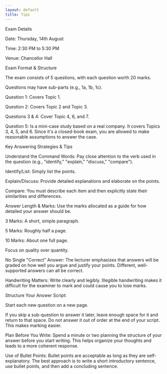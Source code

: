 ```yaml
---
layout: default
title: Tips
---
```


Exam Details

Date: Thursday, 14th August

Time: 2:30 PM to 5:30 PM

Venue: Chancellor Hall

Exam Format & Structure

The exam consists of 5 questions, with each question worth 20 marks.

Questions may have sub-parts (e.g., 1a, 1b, 1c).

Question 1: Covers Topic 1.

Question 2: Covers Topic 2 and Topic 3.

Questions 3 & 4: Cover Topic 4, 6, and 7.

Question 5: Is a mini-case study based on a real company. It covers Topics 3, 4, 5, and 6. Since it's a closed-book exam, you are allowed to make reasonable assumptions to answer the case.

Key Answering Strategies & Tips

Understand the Command Words: Pay close attention to the verb used in the question (e.g., "identify," "explain," "discuss," "compare").

Identify/List: Simply list the points.

Explain/Discuss: Provide detailed explanations and elaborate on the points.

Compare: You must describe each item and then explicitly state their similarities and differences.

Answer Length & Marks: Use the marks allocated as a guide for how detailed your answer should be.

3 Marks: A short, simple paragraph.

5 Marks: Roughly half a page.

10 Marks: About one full page.

Focus on quality over quantity.

No Single "Correct" Answer: The lecturer emphasizes that answers will be graded on how well you argue and justify your points. Different, well-supported answers can all be correct.

Handwriting Matters: Write clearly and legibly. Illegible handwriting makes it difficult for the examiner to mark and could cause you to lose marks.

Structure Your Answer Script:

Start each new question on a new page.

If you skip a sub-question to answer it later, leave enough space for it and return to that space. Do not answer it out of order at the end of your script. This makes marking easier.

Plan Before You Write: Spend a minute or two planning the structure of your answer before you start writing. This helps organize your thoughts and leads to a more coherent response.

Use of Bullet Points: Bullet points are acceptable as long as they are self-explanatory. The best approach is to write a short introductory sentence, use bullet points, and then add a concluding sentence.

